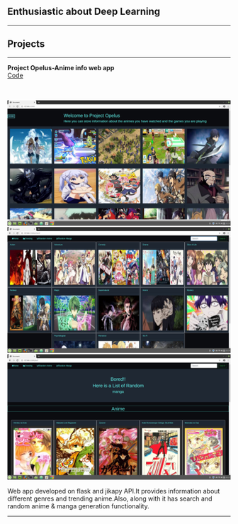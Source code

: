 ## <strong>Enthusiastic about Deep Learning</strong>






---

## <b><b>Projects</b></b>

---
<b>Project Opelus-Anime info web app</b><br>
[Code](https://github.com/kshitijgang01/123)
&nbsp;

<br><br>
<img src="images/rt.png?raw=true"/>
<img src="images/ty.png?raw=true"/>
<img src="images/uy.png?raw=true"/>

Web app developed on flask and jikapy API.It provides information about different genres and trending anime.Also, along with it has search and random anime & manga generation functionality. <br>











---

<!--[Project 3 Title](http://example.com/)
<img src="images/dummy_thumbnail.jpg?raw=true"/>

---

<!--### Category Name 2

<!--- [Project 1 Title](http://example.com/)
- [Project 2 Title](http://example.com/)
- [Project 3 Title](http://example.com/)
- [Project 4 Title](http://example.com/)
- [Project 5 Title](http://example.com/)

---




---
<!-- p style="font-size:11px">Page template forked from <a href="https://github.com/evanca/quick-portfolio">evanca</a></p>
<!-- Remove above link if you don't want to attibute -->
